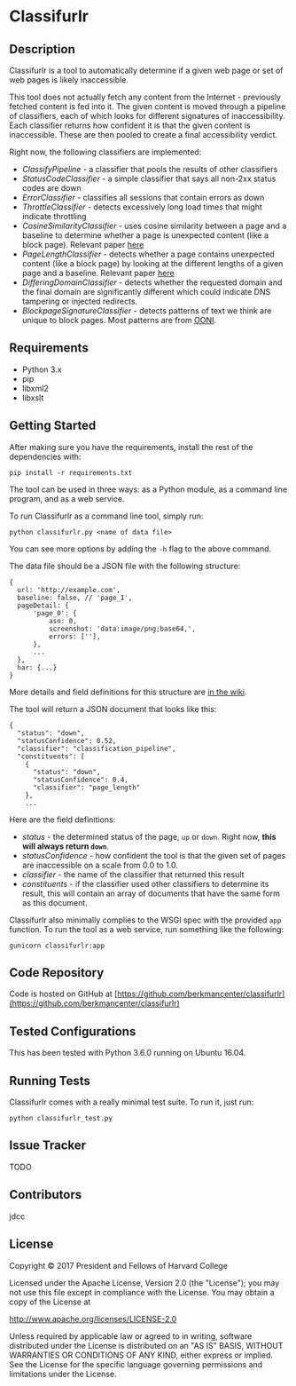 Classifurlr
===========

Description
-----------

Classifurlr is a tool to automatically determine if a given web page or set of
web pages is likely inaccessible.

This tool does not actually fetch any content from the Internet - previously
fetched content is fed into it. The given content is moved through a pipeline
of classifiers, each of which looks for different signatures of
inaccessibility.  Each classifier returns how confident it is that the given
content is inaccessible. These are then pooled to create a final accessibility
verdict.

Right now, the following classifiers are implemented:

* _ClassifyPipeline_ - a classifier that pools the results of other classifiers
* _StatusCodeClassifier_ - a simple classifier that says all non-2xx status codes are down
* _ErrorClassifier_ - classifies all sessions that contain errors as down
* _ThrottleClassifier_ - detects excessively long load times that might
 indicate throttling
* _CosineSimilarityClassifier_ - uses cosine similarity between a page and
 a baseline to determine whether a page is unexpected content (like a block
 page). Relevant paper [here](http://conferences.sigcomm.org/imc/2014/papers/p299.pdf)
* _PageLengthClassifier_ - detects whether a page contains unexpected content
 (like a block page) by looking at the different lengths of a given page and
 a baseline. Relevant paper
 [here](http://conferences.sigcomm.org/imc/2014/papers/p299.pdf)
* _DifferingDomainClassifier_ - detects whether the requested domain and the
 final domain are significantly different which could indicate DNS tampering
 or injected redirects.
* _BlockpageSignatureClassifier_ - detects patterns of text we think are unique
 to block pages. Most patterns are from [OONI](https://github.com/iclab/iclab-dmp/blob/master/primitives/block_page_detection.py).

Requirements
------------

* Python 3.x
* pip
* libxml2
* libxslt

Getting Started
---------------

After making sure you have the requirements, install the rest of the
dependencies with:

```
pip install -r requirements.txt
```

The tool can be used in three ways: as a Python module, as a command line
program, and as a web service.

To run Classifurlr as a command line tool, simply run:

```
python classifurlr.py <name of data file>
```
You can see more options by adding the `-h` flag to the above command.

The data file should be a JSON file with the following structure:
```
{
  url: 'http://example.com',
  baseline: false, // 'page_1',
  pageDetail: {
      'page_0': {
          asn: 0,
          screenshot: 'data:image/png;base64,',
          errors: [''],
      },
      ...
  },
  har: {...}
}
```
More details and field definitions for this structure are [in the
wiki](todo).

The tool will return a JSON document that looks like this:
```
{
  "status": "down",
  "statusConfidence": 0.52,
  "classifier": "classification_pipeline",
  "constituents": [
    {
      "status": "down",
      "statusConfidence": 0.4,
      "classifier": "page_length"
    },
    ...
```
Here are the field definitions:
* _status_ - the determined status of the page, `up` or `down`. Right now,
 **this will always return `down`**.
* _statusConfidence_ - how confident the tool is that the given set of pages
 are inaccessible on a scale from 0.0 to 1.0.
* _classifier_ - the name of the classifier that returned this result
* _constituents_ - if the classifier used other classifiers to determine its
 result, this will contain an array of documents that have the same form as
 this document.

Classifurlr also minimally complies to the WSGI spec with the provided `app`
function. To run the tool as a web service, run something like the following:
```
gunicorn classifurlr:app
```

Code Repository
---------------

Code is hosted on GitHub at
[https://github.com/berkmancenter/classifurlr](https://github.com/berkmancenter/classifurlr)


Tested Configurations
---------------------

This has been tested with Python 3.6.0 running on Ubuntu 16.04.

Running Tests
-------------

Classifurlr comes with a really minimal test suite. To run it, just run:
```
python classifurlr_test.py
```

Issue Tracker
-------------

TODO

Contributors
------------

jdcc

License
-------

Copyright © 2017 President and Fellows of Harvard College

Licensed under the Apache License, Version 2.0 (the "License");
you may not use this file except in compliance with the License.
You may obtain a copy of the License at

   http://www.apache.org/licenses/LICENSE-2.0

Unless required by applicable law or agreed to in writing, software
distributed under the License is distributed on an "AS IS" BASIS,
WITHOUT WARRANTIES OR CONDITIONS OF ANY KIND, either express or implied.
See the License for the specific language governing permissions and
limitations under the License.
